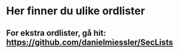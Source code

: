 # Her finner du ulike ordlister

## For ekstra ordlister, gå hit: https://github.com/danielmiessler/SecLists
